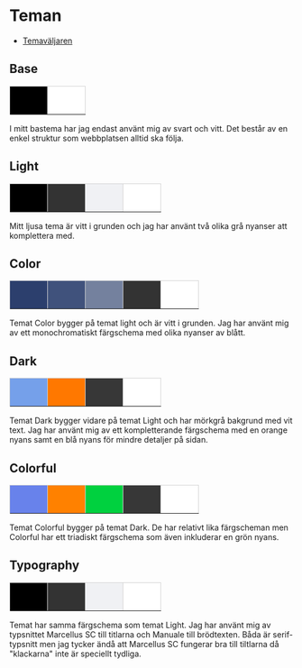 Teman
===============================

* [Temaväljaren](http://www.student.bth.se/~kags17/dbwebb-kurser/design/me/anax-flat/htdocs/theme-selector)

Base
---------------------

<table>
<tr>
<td style="background-color: black; width: 50px; height:50px; border: 1px solid lightgrey;"></td>
<td style="background-color: white; width: 50px; height:50px; border: 1px solid lightgrey;"></td>
<tr>
</table>

I mitt bastema har jag endast använt mig av svart och vitt. Det består av en enkel struktur som webbplatsen alltid ska följa.



Light
---------------------

<table>
<tr>
<td style="background-color: #000000; width: 50px; height:50px; border: 1px solid lightgrey;"></td>
<td style="background-color: #333333; width: 50px; height:50px; border: 1px solid lightgrey;"></td>
<td style="background-color: #F0F1F4; width: 50px; height:50px; border: 1px solid lightgrey;"></td>
<td style="background-color: #FFFFFF; width: 50px; height:50px; border: 1px solid lightgrey;"></td>
<tr>
</table>
Mitt ljusa tema är vitt i grunden och jag har använt två olika grå nyanser att komplettera med.

Color
---------------------

<table>
<tr>
<td style="background-color: #2C3F6D; width: 50px; height:50px; border: 1px solid lightgrey;"></td>
<td style="background-color: #40527C; width: 50px; height:50px; border: 1px solid lightgrey;"></td>
<td style="background-color: #74819E; width: 50px; height:50px; border: 1px solid lightgrey;"></td>
<td style="background-color: #333333; width: 50px; height:50px; border: 1px solid lightgrey;"></td>
<td style="background-color: #FFFFFF; width: 50px; height:50px; border: 1px solid lightgrey;"></td>
<tr>
</table>Temat Color bygger på temat light och är vitt i grunden. Jag har använt mig av ett monochromatiskt färgschema med olika nyanser av blått.




Dark
---------------------

<table>
<tr>
<td style="background-color: #75A0EA; width: 50px; height:50px; border: 1px solid lightgrey;"></td>
<td style="background-color: #FF7800; width: 50px; height:50px; border: 1px solid lightgrey;"></td>
<td style="background-color: #373737; width: 50px; height:50px; border: 1px solid lightgrey;"></td>
<td style="background-color: #FFFFFF; width: 50px; height:50px; border: 1px solid lightgrey;"></td>
<tr>
</table>
Temat Dark bygger vidare på temat Light och har mörkgrå bakgrund med vit text. Jag har använt mig av ett kompletterande färgschema med en orange nyans samt en blå nyans för mindre detaljer på sidan.


Colorful
---------------------

<table>
<tr>
<td style="background-color: #6882EB; width: 50px; height:50px; border: 1px solid lightgrey;"></td>
<td style="background-color: #FF8100; width: 50px; height:50px; border: 1px solid lightgrey;"></td>
<td style="background-color: #00D13F; width: 50px; height:50px; border: 1px solid lightgrey;"></td>
<td style="background-color: #373737; width: 50px; height:50px; border: 1px solid lightgrey;"></td>
<td style="background-color: #FFFFFF; width: 50px; height:50px; border: 1px solid lightgrey;"></td>
<tr>
</table>

Temat Colorful bygger på temat Dark. De har relativt lika färgscheman men Colorful har ett triadiskt färgschema som även inkluderar en grön nyans.

Typography
---------------------

<table>
<tr>
<td style="background-color: #000000; width: 50px; height:50px; border: 1px solid lightgrey;"></td>
<td style="background-color: #333333; width: 50px; height:50px; border: 1px solid lightgrey;"></td>
<td style="background-color: #F0F1F4; width: 50px; height:50px; border: 1px solid lightgrey;"></td>
<td style="background-color: #FFFFFF; width: 50px; height:50px; border: 1px solid lightgrey;"></td>
<tr>
</table>

Temat har samma färgschema som temat Light. Jag har använt mig av typsnittet Marcellus SC till titlarna och Manuale till brödtexten. Båda är serif-typsnitt men jag tycker ändå att Marcellus SC fungerar bra till tiltlarna då "klackarna" inte är speciellt tydliga.
